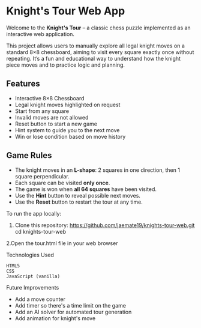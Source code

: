 # Knight's Tour Web App

Welcome to the **Knight's Tour** – a classic chess puzzle implemented as an interactive web application.

This project allows users to manually explore all legal knight moves on a standard 8×8 chessboard, aiming to visit every square exactly once without repeating. It’s a fun and educational way to understand how the knight piece moves and to practice logic and planning.

## Features

- Interactive 8×8 Chessboard
- Legal knight moves highlighted on request
- Start from any square
- Invalid moves are not allowed
- Reset button to start a new game
- Hint system to guide you to the next move
- Win or lose condition based on move history

## Game Rules

- The knight moves in an **L-shape**: 2 squares in one direction, then 1 square perpendicular.
- Each square can be visited **only once**.
- The game is won when **all 64 squares** have been visited.
- Use the **Hint** button to reveal possible next moves.
- Use the **Reset** button to restart the tour at any time.

To run the app locally:

1. Clone this repository:
   https://github.com/jaemate19/knights-tour-web.git
   cd knights-tour-web

2.Open the tour.html file in your web browser

Technologies Used

    HTML5
    CSS
    JavaScript (vanilla)

Future Improvements

   - Add a move counter		
   - Add timer so there's a time limit on the game
   - Add an AI solver for automated tour generation
   - Add animation for knight's move  
